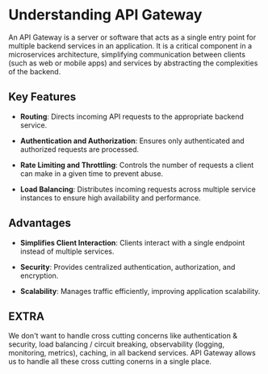 # Understanding API Gateway

An API Gateway is a server or software that acts as a single entry point for multiple backend services in an application. It is a critical component in a microservices architecture, simplifying communication between clients (such as web or mobile apps) and services by abstracting the complexities of the backend.

## Key Features

- **Routing**: Directs incoming API requests to the appropriate backend service.

- **Authentication and Authorization**: Ensures only authenticated and authorized requests are processed.

- **Rate Limiting and Throttling**: Controls the number of requests a client can make in a given time to prevent abuse.

- **Load Balancing**: Distributes incoming requests across multiple service instances to ensure high availability and performance.

## Advantages

- **Simplifies Client Interaction**: Clients interact with a single endpoint instead of multiple services.

- **Security**: Provides centralized authentication, authorization, and encryption.

- **Scalability**: Manages traffic efficiently, improving application scalability.

## EXTRA

We don't want to handle cross cutting concerns like authentication & security, load balancing / circuit breaking, observability (logging, monitoring, metrics), caching, in all backend services. API Gateway allows us to handle all these cross cutting conerns in a single place. 